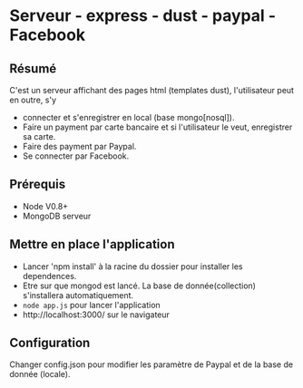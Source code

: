 # Serveur - express - dust - paypal - Facebook

## Résumé

C'est un serveur affichant des pages html (templates dust), l'utilisateur peut en outre, s'y
	
   * connecter et s'enregistrer en local (base mongo[nosql]).
   * Faire un payment par carte bancaire et si l'utilisateur le veut, enregistrer sa carte.
   * Faire des payment par Paypal.
   * Se connecter par Facebook. 

## Prérequis

   * Node V0.8+
   * MongoDB serveur
   
## Mettre en place l'application

   * Lancer 'npm install'  à la racine du dossier pour installer les dependences.
   * Etre sur que mongod est lancé. La base de donnée(collection) s'installera automatiquement.
   * `node app.js` pour lancer l'application
   * http://localhost:3000/ sur le navigateur

## Configuration

   Changer config.json pour modifier les paramètre de Paypal et de la base de donnée (locale).
   


